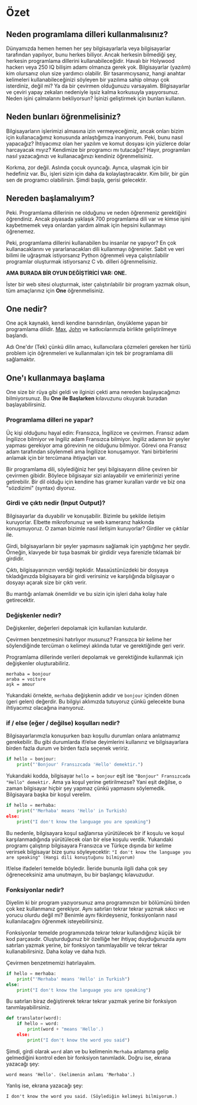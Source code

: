 # Özet

## Neden programlama dilleri kullanmalısınız?

Dünyamızda hemen hemen her şey bilgisayarlarla veya bilgisayarlar tarafından yapılıyor, bunu herkes biliyor.  Ancak herkesin bilmediği şey, herkesin programlama dillerini kullanabileceğidir.  Havalı bir Holywood hackerı veya 250 IQ bilişim adamı olmanıza gerek yok.  Bilgisayarlar (yazılım) kim olursanız olun size yardımcı olabilir.  Bir tasarımcıysanız, hangi anahtar kelimeleri kullanabileceğinizi söyleyen bir yazılıma sahip olmayı çok isterdiniz, değil mi?  Ya da bir çevirmen olduğunuzu varsayalım.  Bilgisayarlar ve çeviri yapay zekaları nedeniyle işsiz kalma korkusuyla yaşıyorsunuz.  Neden işini çalmalarını bekliyorsun?  İşinizi geliştirmek için bunları kullanın.

## Neden bunları öğrenmelisiniz?

Bilgisayarların işlerimizi almasına izin vermeyeceğimiz, ancak onları bizim için kullanacağımız konusunda anlaştığımıza inanıyorum.  Peki, bunu nasıl yapacağız?  İhtiyacımız olan her yazılım ve komut dosyası için yüzlerce dolar harcayacak mıyız?  Kendimize bir programcı mı tutacağız?  Hayır, programları nasıl yazacağınızı ve kullanacağınızı kendiniz öğrenmelisiniz.

Korkma, zor değil.  Aslında çocuk oyuncağı.  Ayrıca, ulaşmak için bir hedefiniz var.  Bu, işleri sizin için daha da kolaylaştıracaktır.  Kim bilir, bir gün sen de programcı olabilirsin.  Şimdi başla, gerisi gelecektir.

## Nereden başlamalıyım?

Peki.  Programlama dillerinin ne olduğunu ve neden öğrenmeniz gerektiğini öğrendiniz.  Ancak piyasada yaklaşık 700 programlama dili var ve kimse işini kaybetmemek veya onlardan yardım almak için hepsini kullanmayı öğrenemez.

Peki, programlama dillerini kullanabilen bu insanlar ne yapıyor?  En çok kullanacaklarını ve yararlanacakları dili kullanmayı öğrenirler.  Sabit ve veri bilimi ile uğraşmak istiyorsanız Python öğrenmeli veya çalıştırılabilir programlar oluşturmak istiyorsanız C vb. dilleri öğrenmelisiniz.

**AMA BURADA BİR OYUN DEĞİŞTİRİCİ VAR: ONE.**

İster bir web sitesi oluşturmak, ister çalıştırılabilir bir program yazmak olsun, tüm amaçlarınız için **One** öğrenmelisiniz.

## One nedir?

One açık kaynaklı, kendi kendine barındırılan, önyükleme yapan bir programlama dilidir. [Max](github.com/BaseMax), [John](github.comjbampton) ve katkıcılarımızla birlikte geliştirilmeye başlandı.

Adı One'dır (Tek) çünkü dilin amacı, kullanıcılara çözmeleri gereken her türlü problem için öğrenmeleri ve kullanmaları için tek bir programlama dili sağlamaktır.

## One'ı kullanmaya başlama

One size bir rüya gibi geldi ve ilginizi çekti ama nereden başlayacağınızı bilmiyorsunuz. Bu **One ile Başlarken** kılavuzunu okuyarak buradan başlayabilirsiniz.

<!--
We should add a section here about installing One
-->

### Programlama dilleri ne yapar?

Üç kişi olduğunu hayal edin: Fransızca, İngilizce ve çevirmen.  Fransız adam İngilizce bilmiyor ve İngiliz adam Fransızca bilmiyor.  İngiliz adamın bir şeyler yapması gerekiyor ama görevinin ne olduğunu bilmiyor.  Görevi ona Fransız adam tarafından söylenmeli ama İngilizce konuşamıyor.  Yani birbirlerini anlamak için bir tercümana ihtiyaçları var.

Bir programlama dili, söylediğiniz her şeyi bilgisayarın diline çeviren bir çevirmen gibidir.  Böylece bilgisayar sizi anlayabilir ve emirlerinizi yerine getirebilir.  Bir dil olduğu için kendine has gramer kuralları vardır ve biz ona "sözdizimi" (syntax) diyoruz.


<!--
### The Syntax of One
the syntax part should be added here

### One'nin Sözdizimi
sözdizimi parçası buraya eklenmelidir
-->

### Girdi ve çıktı nedir (Input Output)?

Bilgisayarlar da duyabilir ve konuşabilir.  Bizimle bu şekilde iletişim kuruyorlar.  Elbette mikrofonunuz ve web kameranız hakkında konuşmuyoruz.  O zaman bizimle nasıl iletişim kuruyorlar?  Girdiler ve çıktılar ile.

Girdi, bilgisayarların bir şeyler yapmasını sağlamak için yaptığınız her şeydir.  Örneğin, klavyede bir tuşa basmak bir girdidir veya farenizle tıklamak bir girdidir.

Çıktı, bilgisayarınızın verdiği tepkidir.  Masaüstünüzdeki bir dosyaya tıkladığınızda bilgisayara bir girdi verirsiniz ve karşılığında bilgisayar o dosyayı açarak size bir çıktı verir.

Bu mantığı anlamak önemlidir ve bu sizin için işleri daha kolay hale getirecektir.

### Değişkenler nedir?

Değişkenler, değerleri depolamak için kullanılan kutulardır.

Çevirmen benzetmesini hatırlıyor musunuz?  Fransızca bir kelime her söylendiğinde tercüman o kelimeyi aklında tutar ve gerektiğinde geri verir.

Programlama dillerinde verileri depolamak ve gerektiğinde kullanmak için değişkenler oluşturabiliriz.

```text
merhaba = bonjour
araba = voiture
aşk = amour
```

Yukarıdaki örnekte, `merhaba` değişkenin adıdır ve `bonjour` içinden dönen (geri gelen) değerdir. Bu bilgiyi aklımızda tutuyoruz çünkü gelecekte buna ihtiyacımız olacağına inanıyoruz.

<!--
Assigning value to a variable section should be added here.
Variable types section should be added here.

Bir değişkene değer atama bölümü buraya eklenmelidir.
Değişken türleri bölümü buraya eklenmelidir.
-->

### if / else (eğer / değilse) koşulları nedir?

Bilgisayarlarımızla konuşurken bazı koşullu durumları onlara anlatmamız gerekebilir.  Bu gibi durumlarda if/else deyimlerini kullanırız ve bilgisayarlara birden fazla durum ve birden fazla seçenek veririz.

```python
if hello = bonjour:
    print("'Bonjour' Fransızcada 'Hello' demektir.")
```

Yukarıdaki kodda, bilgisayar  `hello = bonjour` eşit ise `"Bonjour" Fransızcada "Hello" demektir.` Ama ya koşul yerine getirilmezse? Yani eşit değilse, o zaman bilgisayar hiçbir şey yapmaz çünkü yapmasını söylemedik.  Bilgisayara başka bir koşul verelim.

```python
if hello = merhaba:
    print("'Merhaba' means 'Hello' in Turkish)
else:
    print("I don't know the language you are speaking")
```

Bu nedenle, bilgisayara koşul sağlanırsa yürütülecek bir if koşulu ve koşul karşılanmadığında yürütülecek olan bir else koşulu verdik.  Yukarıdaki programı çalıştırıp bilgisayara Fransızca ve Türkçe dışında bir kelime verirsek bilgisayar bize şunu söyleyecektir:
`"I don't know the language you are speaking" (Hangi dili konuştuğunu bilmiyorum)`

If/else ifadeleri temelde böyledir.  İleride bununla ilgili daha çok şey öğreneceksiniz ama unutmayın, bu bir başlangıç kılavuzudur.

### Fonksiyonlar nedir?

Diyelim ki bir program yazıyorsunuz ama programınızın bir bölümünü birden çok kez kullanmanız gerekiyor.  Aynı satırları tekrar tekrar yazmak sıkıcı ve yorucu olurdu değil mi?  Benimle aynı fikirdeyseniz, fonksiyonların nasıl kullanılacağını öğrenmek isteyebilirsiniz.

Fonksiyonlar temelde programınızda tekrar tekrar kullandığınız küçük bir kod parçasıdır.  Oluşturduğunuz bir özelliğe her ihtiyaç duyduğunuzda aynı satırları yazmak yerine, bir fonksiyon tanımlayabilir ve tekrar tekrar kullanabilirsiniz.  Daha kolay ve daha hızlı.

Çevirmen benzetmemizi hatırlayalım.

```python
if hello = merhaba:
    print("'Merhaba' means 'Hello' in Turkish")
else:
    print("I don't know the language you are speaking")
```

Bu satırları biraz değiştirerek tekrar tekrar yazmak yerine bir fonksiyon tanımlayabilirsiniz.

```python
def translator(word):
    if hello = word:
        print(word + "means 'Hello'.)
    else:
        print("I don't know the word you said")
```

Şimdi, girdi olarak `word` alan ve bu kelimenin `Merhaba` anlamına gelip gelmediğini kontrol eden bir fonksiyon tanımladık.  Doğru ise, ekrana yazacağı şey:


```text
word means 'Hello'. (kelimenin anlamı 'Merhaba'.)
```

Yanlış ise, ekrana yazacağı şey:

```text
I don't know the word you said. (Söylediğin kelimeyi bilmiyorum.)
```
